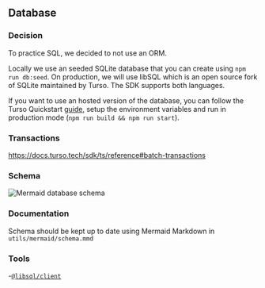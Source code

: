 ## Database

### Decision

To practice SQL, we decided to not use an ORM.

Locally we use an seeded SQLite database that you can create using `npm run db:seed`.
On production, we will use libSQL which is an open source fork of SQLite maintained by Turso.
The SDK supports both languages.

If you want to use an hosted version of the database, you can follow the Turso Quickstart [guide](https://docs.turso.tech/quickstart),
setup the environment variables and run in production mode (`npm run build && npm run start`).

### Transactions

https://docs.turso.tech/sdk/ts/reference#batch-transactions

### Schema

<picture>
  <source media="(prefers-color-scheme: dark)" srcset="../utils/mermaid/dark.png">
  <img alt="Mermaid database schema" src="../utils/mermaid/light.png">
</picture>

### Documentation

Schema should be kept up to date using Mermaid Markdown in `utils/mermaid/schema.mmd`

### Tools

-[`@libsql/client`](https://www.github.com/tursodatabase/libsql-client-ts/)
